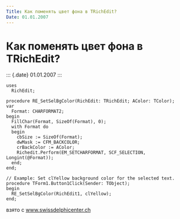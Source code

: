 ```yaml
---
Title: Как поменять цвет фона в TRichEdit?
Date: 01.01.2007
---
```



Как поменять цвет фона в TRichEdit?
===================================

::: {.date}
01.01.2007
:::

    uses
      RichEdit;
     
    procedure RE_SetSelBgColor(RichEdit: TRichEdit; AColor: TColor);
    var
      Format: CHARFORMAT2;
    begin
      FillChar(Format, SizeOf(Format), 0);
      with Format do
      begin
        cbSize := SizeOf(Format);
        dwMask := CFM_BACKCOLOR;
        crBackColor := AColor;
        Richedit.Perform(EM_SETCHARFORMAT, SCF_SELECTION, Longint(@Format));
      end;
    end;
     
    // Example: Set clYellow background color for the selected text.
    procedure TForm1.Button1Click(Sender: TObject);
    begin
      RE_SetSelBgColor(RichEdit1, clYellow);
    end;

взято с www.swissdelphicenter.ch
